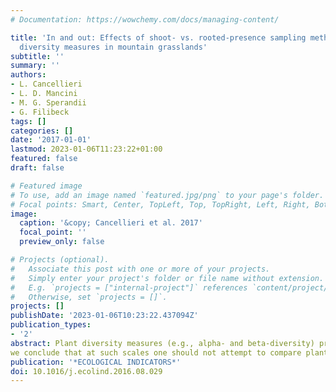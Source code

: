 ```yaml
---
# Documentation: https://wowchemy.com/docs/managing-content/

title: 'In and out: Effects of shoot- vs. rooted-presence sampling methods on plant
  diversity measures in mountain grasslands'
subtitle: ''
summary: ''
authors:
- L. Cancellieri
- L. D. Mancini
- M. G. Sperandii
- G. Filibeck
tags: []
categories: []
date: '2017-01-01'
lastmod: 2023-01-06T11:23:22+01:00
featured: false
draft: false

# Featured image
# To use, add an image named `featured.jpg/png` to your page's folder.
# Focal points: Smart, Center, TopLeft, Top, TopRight, Left, Right, BottomLeft, Bottom, BottomRight.
image:
  caption: '&copy; Cancellieri et al. 2017'
  focal_point: ''
  preview_only: false

# Projects (optional).
#   Associate this post with one or more of your projects.
#   Simply enter your project's folder or file name without extension.
#   E.g. `projects = ["internal-project"]` references `content/project/deep-learning/index.md`.
#   Otherwise, set `projects = []`.
projects: []
publishDate: '2023-01-06T10:23:22.437094Z'
publication_types:
- '2'
abstract: Plant diversity measures (e.g., alpha- and beta-diversity) provide the basis for a number of ecological indication and monitoring methods. These measures are based on species counts in sampling units (plots or quadrats). However, there are two alternative conventions for defining a vascular plant species as "present" in a plot, i.e. "shoot presence" (a species is recorded if the vertical projection of any above-ground part falls within the plot) and "rooted presence" (a species is recorded only when an individual is rooted inside the plot). Very few studies addressed the effects of the two sampling conventions on species richness and diversity indices. We sampled mountain dry grasslands in Italy across different plot sizes and vegetation types to assess how large is the difference in alpha- and beta-diversity values and in sample based rarefaction curves between the two methods. We found that the difference is greatly dependent on plot size, being more relevant, both in absolute and percentage values, at smaller grain; it is also dependent on habitat type, being larger in shallow-soil communities, as they have a sparser vegetation structure and host life-form types with a larger lateral spread. At fine spatial scales (<1 m(2)) the difference is large enough to bias statistical inference, and
we conclude that at such scales one should not attempt to compare plant diversity indices if they were not obtained with the same sampling convention. (C) 2016 Elsevier Ltd. All rights reserved.
publication: '*ECOLOGICAL INDICATORS*'
doi: 10.1016/j.ecolind.2016.08.029
---
```


